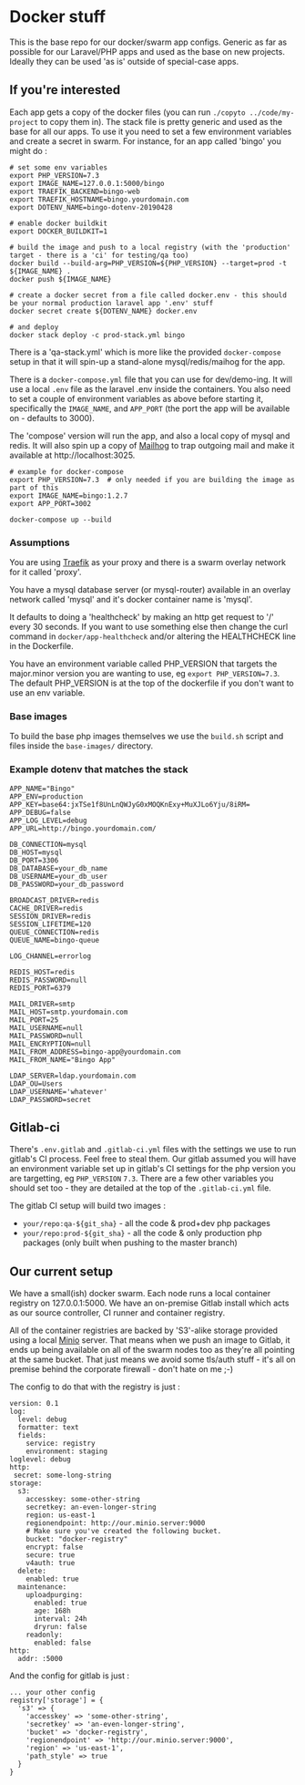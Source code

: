 # Docker stuff

This is the base repo for our docker/swarm app configs.  Generic as far as possible for our Laravel/PHP apps and used as the base on new projects.  Ideally they can be used 'as is' outside of special-case apps.

## If you're interested

Each app gets a copy of the docker files (you can run `./copyto ../code/my-project` to copy them in).  The stack file
is pretty generic and used as the base for all our apps.  To use it you need to set a few environment variables and create a secret in swarm.  For instance, for an app called 'bingo' you might do :

```
# set some env variables
export PHP_VERSION=7.3
export IMAGE_NAME=127.0.0.1:5000/bingo
export TRAEFIK_BACKEND=bingo-web
export TRAEFIK_HOSTNAME=bingo.yourdomain.com
export DOTENV_NAME=bingo-dotenv-20190428

# enable docker buildkit
export DOCKER_BUILDKIT=1

# build the image and push to a local registry (with the 'production' target - there is a 'ci' for testing/qa too)
docker build --build-arg=PHP_VERSION=${PHP_VERSION} --target=prod -t ${IMAGE_NAME} .
docker push ${IMAGE_NAME}

# create a docker secret from a file called docker.env - this should be your normal production laravel app '.env' stuff
docker secret create ${DOTENV_NAME} docker.env

# and deploy
docker stack deploy -c prod-stack.yml bingo
```

There is a 'qa-stack.yml' which is more like the provided `docker-compose` setup in that it will spin-up a stand-alone mysql/redis/maihog for the app.

There is a `docker-compose.yml` file that you can use for dev/demo-ing.  It will use a local `.env` file as the laravel .env inside the containers.  You also need to set a couple of environment variables as above before starting it, specifically the `IMAGE_NAME`, and `APP_PORT` (the port the app will be available on - defaults to 3000).

The 'compose' version will run the app, and also a local copy of mysql and redis.  It will also spin up a copy of [Mailhog](https://github.com/mailhog/MailHog) to trap outgoing mail and make it available at http://localhost:3025.

```
# example for docker-compose
export PHP_VERSION=7.3  # only needed if you are building the image as part of this
export IMAGE_NAME=bingo:1.2.7
export APP_PORT=3002

docker-compose up --build
```

### Assumptions

You are using [Traefik](https://traefik.io/) as your proxy and there is a swarm overlay network for it called 'proxy'.

You have a mysql database server (or mysql-router) available in an overlay network called 'mysql' and it's docker container name is 'mysql'.

It defaults to doing a 'healthcheck' by making an http get request to '/' every 30 seconds.  If you want to use something else then change the curl command in `docker/app-healthcheck` and/or altering the HEALTHCHECK line in the Dockerfile.

You have an environment variable called PHP_VERSION that targets the major.minor version you are wanting to use, eg `export PHP_VERSION=7.3`.  The default PHP_VERSION is at the top of the dockerfile if you don't want to use an env variable.

### Base images

To build the base php images themselves we use the `build.sh` script and files inside the `base-images/` directory.

### Example dotenv that matches the stack

```
APP_NAME="Bingo"
APP_ENV=production
APP_KEY=base64:jxTSe1f8UnLnQWJyG0xMOQKnExy+MuXJLo6Yju/8iRM=
APP_DEBUG=false
APP_LOG_LEVEL=debug
APP_URL=http://bingo.yourdomain.com/

DB_CONNECTION=mysql
DB_HOST=mysql
DB_PORT=3306
DB_DATABASE=your_db_name
DB_USERNAME=your_db_user
DB_PASSWORD=your_db_password

BROADCAST_DRIVER=redis
CACHE_DRIVER=redis
SESSION_DRIVER=redis
SESSION_LIFETIME=120
QUEUE_CONNECTION=redis
QUEUE_NAME=bingo-queue

LOG_CHANNEL=errorlog

REDIS_HOST=redis
REDIS_PASSWORD=null
REDIS_PORT=6379

MAIL_DRIVER=smtp
MAIL_HOST=smtp.yourdomain.com
MAIL_PORT=25
MAIL_USERNAME=null
MAIL_PASSWORD=null
MAIL_ENCRYPTION=null
MAIL_FROM_ADDRESS=bingo-app@yourdomain.com
MAIL_FROM_NAME="Bingo App"

LDAP_SERVER=ldap.yourdomain.com
LDAP_OU=Users
LDAP_USERNAME='whatever'
LDAP_PASSWORD=secret

```

## Gitlab-ci

There's `.env.gitlab` and `.gitlab-ci.yml` files with the settings we use to run gitlab's CI process.  Feel free to steal them.  Our gitlab assumed you will have an environment variable set up in gitlab's CI settings for the php version you are targetting, eg `PHP_VERSION` `7.3`.  There are a few other variables you should set too - they are detailed at the top of the `.gitlab-ci.yml` file.

The gitlab CI setup will build two images :

* `your/repo:qa-${git_sha}` - all the code & prod+dev php packages
* `your/repo:prod-${git_sha}` - all the code & only production php packages (only built when pushing to the master branch)

## Our current setup

We have a small(ish) docker swarm.  Each node runs a local container registry on 127.0.0.1:5000.  We have an on-premise Gitlab install which acts as our source controller, CI runner and container registry.

All of the container registries are backed by 'S3'-alike storage provided using a local [Minio](https://www.minio.io/) server.  That means when we push an image to Gitlab, it ends
up being available on all of the swarm nodes too as they're all pointing at the same bucket.  That just means we avoid some tls/auth stuff - it's all on premise behind the corporate firewall - don't hate on me ;-)

The config to do that with the registry is just :

```
version: 0.1
log:
  level: debug
  formatter: text
  fields:
    service: registry
    environment: staging
loglevel: debug
http:
 secret: some-long-string
storage:
  s3:
    accesskey: some-other-string
    secretkey: an-even-longer-string
    region: us-east-1
    regionendpoint: http://our.minio.server:9000
    # Make sure you've created the following bucket.
    bucket: "docker-registry"
    encrypt: false
    secure: true
    v4auth: true
  delete:
    enabled: true
  maintenance:
    uploadpurging:
      enabled: true
      age: 168h
      interval: 24h
      dryrun: false
    readonly:
      enabled: false
http:
  addr: :5000
```

And the config for gitlab is just :

```
... your other config
registry['storage'] = {
  's3' => {
    'accesskey' => 'some-other-string',
    'secretkey' => 'an-even-longer-string',
    'bucket' => 'docker-registry',
    'regionendpoint' => 'http://our.minio.server:9000',
    'region' => 'us-east-1',
    'path_style' => true
  }
}
```

